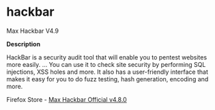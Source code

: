 # hackbar
Max Hackbar V4.9

<b>Description</b>
<p>HackBar is a security audit tool that will enable you to pentest websites more easily. ... You can use it to check site security by performing SQL injections, XSS holes and more. It also has a user-friendly interface that makes it easy for you to do fuzz testing, hash generation, encoding and more.</p>
<p>Firefox Store - <a href="https://addons.mozilla.org/en-US/firefox/addon/maxs-hackbar/">Max Hackbar Official v4.8.0</p>

